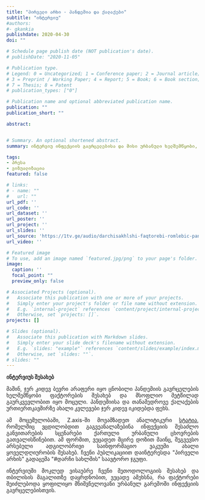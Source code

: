 ```yaml
---
title: "პირველი არხი - პანდემია და ქალაქები"
subtitle: "ინტერვიუ"
#authors:
#- gkankia
publishdate: 2020-04-30
doi: ""

# Schedule page publish date (NOT publication's date).
# publishDate: "2020-11-05"

# Publication type.
# Legend: 0 = Uncategorized; 1 = Conference paper; 2 = Journal article;
# 3 = Preprint / Working Paper; 4 = Report; 5 = Book; 6 = Book section;
# 7 = Thesis; 8 = Patent
# publication_types: ["0"]

# Publication name and optional abbreviated publication name.
publication: ""
publication_short: ""

abstract:


# Summary. An optional shortened abstract.
summary: ინტერვიუ ინფექციის გავრცელებისა და მისი ურბანული ხელშემწყობი, ან ხელისშემშლელი ფაქტორების შესახებ

tags:
- პრესა
- ვიზუალიზაცია
featured: false

# links:
# - name: ""
#   url: ""
url_pdf: ''
url_code: ''
url_dataset: ''
url_poster: ''
url_project: ''
url_slides: ''
url_source: 'https://1tv.ge/audio/darchisakhlshi-faqtorebi-romlebic-pandemiis-gavrcelebasa-an-shekavebaze-moqmedebs'
url_video: ''

# Featured image
# To use, add an image named `featured.jpg/png` to your page's folder. 
image:
  caption: ''
  focal_point: ""
  preview_only: false

# Associated Projects (optional).
#   Associate this publication with one or more of your projects.
#   Simply enter your project's folder or file name without extension.
#   E.g. `internal-project` references `content/project/internal-project/index.md`.
#   Otherwise, set `projects: []`.
projects: []

# Slides (optional).
#   Associate this publication with Markdown slides.
#   Simply enter your slide deck's filename without extension.
#   E.g. `slides: "example"` references `content/slides/example/index.md`.
#   Otherwise, set `slides: ""`.
# slides: ""
---
```

**ინტერვიუს შესახებ**
<p align="justify">
    მაშინ, ჯერ კიდევ ბევრი არაფერი იყო ცნობილი პანდემიის გავრცელების ხელშემწყობი ფაქტორების შესახებ და მსოფლიო მეტწილად გაურკვევლობით იყო მოცული. პანდემიისა და თანამედროვე ქალაქების ურთიერთკავშირზე ახალი კვლევები ჯერ კიდევ იკიდებდა ფეხს.</p>
<p align="justify">
    ამ მოცემულობაში, Z.axis-ში მოვამზადეთ ანალიტიკური <a href="https://zaxis.ge/blog-ka-article/some-factors-to-consider-during-the-epidemic">სტატია</a>, რომელშიც ვცდილობდით გაგვეანალაზებინა ინფექციის შესაძლო განვითარების სცენარები ქართული ურბანული ცხოვრების გათვალისწინებით. ამ ფორმით, ვეცადეთ მცირე დოზით მაინც, შეგვევსო არსებული ადგილობრივი საინფორმაციო ვაკუუმი ახალი ყოველდღიურობის შესახებ. ჩვენი პუბლიკაციით დაინტერესდა "პირველი არხის" გადაცემა "#დარჩი სახლშის" საავტორო ჯგუფი.</p> 
<p align="justify">
    ინტერვიუში მოკლედ ვისაუბრე ჩვენი მეთოდოლოგიის შესახებ და თბილისის მაგალითზე დაყრდნობით, ვეცადე ამეხსნა, რა ფაქტორები შეიძლებოდა ყოფილიყო მნიშვნელოვანი ურბანულ გარემოში ინფექციის გავრცელებისთვის.</p>